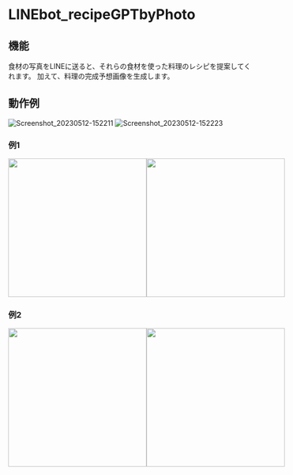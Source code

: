 # LINEbot_recipeGPTbyPhoto
## 機能
食材の写真をLINEに送ると、それらの食材を使った料理のレシピを提案してくれます。
加えて、料理の完成予想画像を生成します。

## 動作例
![Screenshot_20230512-152211]()
![Screenshot_20230512-152223]()

### 例1
<div style="display:flex;">
    <img src="https://github.com/sgmtg/LINEbot_recipeGPTbyPhoto/assets/72187839/507697ee-88ed-42eb-b1d5-ec0e884ffb36" width="280"/>
    <img src="https://github.com/sgmtg/LINEbot_recipeGPTbyPhoto/assets/72187839/123dacff-fc6b-47a5-8320-ed8d84286036" width="280"/>
</div>

### 例2
<div style="display:flex;">
    <img src="https://github.com/sgmtg/LINEbot_recipeGPTbyPhoto/assets/72187839/96dfe6d3-7a60-41b0-be8e-3d984b14eb1a" width="280"/>
    <img src="https://github.com/sgmtg/LINEbot_recipeGPTbyPhoto/assets/72187839/9bf0ed0f-556d-448e-b9f5-09f6bb6bcf72" width="280"/>
</div>
